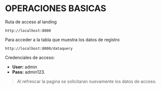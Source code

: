 # OPERACIONES BASICAS
Ruta de acceso al landing 

```
http://localhost:8000 
``` 

Para acceder a la tabla que muestra los datos de registro
```
http://localhost:8000/dataquery 
``` 

Credenciales de acceso: 
* **User:** admin
* **Pass:** admin123.

> Al refrescar la pagina se solicitaran nuevamente los datos de acceso.